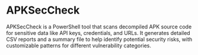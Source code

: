 # APKSecCheck
APKSecCheck is a PowerShell tool that scans decompiled APK source code for sensitive data like API keys, credentials, and URLs. It generates detailed CSV reports and a summary file to help identify potential security risks, with customizable patterns for different vulnerability categories.

